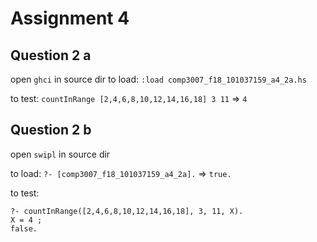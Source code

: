 # Assignment 4


## Question 2 a
open `ghci` in source dir
to load: `:load comp3007_f18_101037159_a4_2a.hs`

to test: `countInRange [2,4,6,8,10,12,14,16,18] 3 11` => `4`

## Question 2 b
open `swipl` in source dir

to load: `?- [comp3007_f18_101037159_a4_2a].` => `true.`

to test: 
```
?- countInRange([2,4,6,8,10,12,14,16,18], 3, 11, X).
X = 4 ;
false.
```

